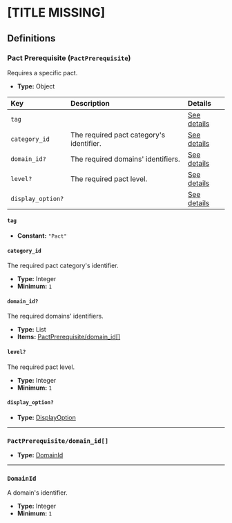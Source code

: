 # [TITLE MISSING]

## Definitions

### <a name="PactPrerequisite"></a> Pact Prerequisite (`PactPrerequisite`)

Requires a specific pact.

- **Type:** Object

Key | Description | Details
:-- | :-- | :--
`tag` |  | <a href="#PactPrerequisite/tag">See details</a>
`category_id` | The required pact category's identifier. | <a href="#PactPrerequisite/category_id">See details</a>
`domain_id?` | The required domains' identifiers. | <a href="#PactPrerequisite/domain_id">See details</a>
`level?` | The required pact level. | <a href="#PactPrerequisite/level">See details</a>
`display_option?` |  | <a href="#PactPrerequisite/display_option">See details</a>

#### <a name="PactPrerequisite/tag"></a> `tag`

- **Constant:** `"Pact"`

#### <a name="PactPrerequisite/category_id"></a> `category_id`

The required pact category's identifier.

- **Type:** Integer
- **Minimum:** `1`

#### <a name="PactPrerequisite/domain_id"></a> `domain_id?`

The required domains' identifiers.

- **Type:** List
- **Items:** <a href="#PactPrerequisite/domain_id[]">PactPrerequisite/domain_id[]</a>

#### <a name="PactPrerequisite/level"></a> `level?`

The required pact level.

- **Type:** Integer
- **Minimum:** `1`

#### <a name="PactPrerequisite/display_option"></a> `display_option?`

- **Type:** <a href="../DisplayOption.md#DisplayOption">DisplayOption</a>

---

### <a name="PactPrerequisite/domain_id[]"></a> `PactPrerequisite/domain_id[]`

- **Type:** <a href="#DomainId">DomainId</a>

---

### <a name="DomainId"></a> `DomainId`

A domain's identifier.

- **Type:** Integer
- **Minimum:** `1`
